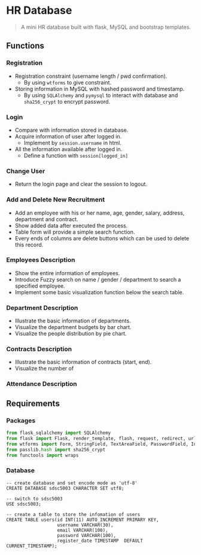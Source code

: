 # HR Database

> A mini HR database built with flask, MySQL and bootstrap templates.

## Functions

### Registration

- Registration constraint (username length / pwd confirmation).
    - By using `wtforms` to give constraint.
- Storing information in MySQL with hashed password and timestamp.
    - By using `SQLAlchemy` and `pymysql` to interact with database and `sha256_crypt` to encrypt password.
    
### Login
- Compare with information stored in database.
- Acquire information of user after logged in.
    - Implement by `session.username` in html.
- All the information available after logged in. 
    - Define a function with `session[logged_in]`

### Change User
- Return the login page and clear the session to logout.

### Add and Delete New Recruitment
- Add an employee with his or her name, age, gender, salary, address, department and contract.
- Show added data after executed the process.
- Table form will provide a simple search function.
- Every ends of columns are delete buttons which can be used to delete this record.     

### Employees Description
- Show the entire information of employees.
- Introduce Fuzzy search on name / gender / department to search a specified employee.
- Implement some basic visualization function below the search table.

### Department Description
- Illustrate the basic information of departments.
- Visualize the department budgets by bar chart.
- Visualize the people distribution by pie chart.

### Contracts Description
- Illustrate the basic information of contracts (start, end).
- Visualize the number of 

### Attendance Description


## Requirements
  
### Packages

```python
from flask_sqlalchemy import SQLAlchemy
from flask import Flask, render_template, flash, request, redirect, url_for, logging, session
from wtforms import Form, StringField, TextAreaField, PasswordField, IntegerField, validators
from passlib.hash import sha256_crypt
from functools import wraps
```

### Database
```mysql
-- create database and set encode mode as 'utf-8'
CREATE DATABASE sdsc5003 CHARACTER SET utf8; 

-- switch to sdsc5003
USE sdsc5003;

-- create a table to store the infomation of users
CREATE TABLE users(id INT(11) AUTO_INCREMENT PRIMARY KEY,
                   username VARCHAR(30),
                   email VARCHAR(100),
                   password VARCHAR(100),
                   register_date TIMESTAMP  DEFAULT CURRENT_TIMESTAMP);
```


